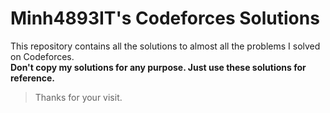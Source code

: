# Minh4893IT's Codeforces Solutions

This repository contains all the solutions to almost all the problems I solved on Codeforces.
<br>
**Don't copy my solutions for any purpose. Just use these solutions for reference.**

> Thanks for your visit.